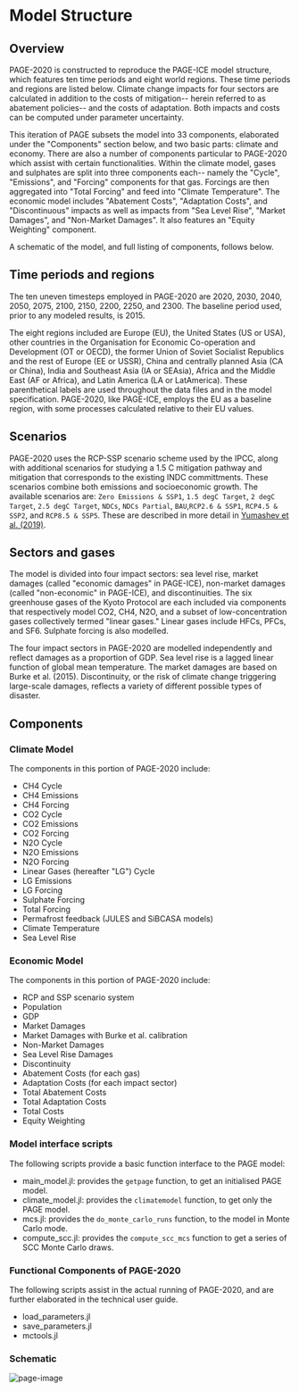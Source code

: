 # Model Structure

## Overview

PAGE-2020 is constructed to reproduce the PAGE-ICE model structure, which features ten time periods and eight world regions. These time periods and regions are listed below. Climate change impacts for four sectors are calculated in addition to the costs of mitigation-- herein referred to as abatement policies-- and the costs of adaptation. Both impacts and costs can be computed under parameter uncertainty.

This iteration of PAGE subsets the model into 33 components, elaborated under the "Components" section below, and two basic parts: climate and economy. There are also a number of components particular to PAGE-2020 which assist with certain functionalities. Within the climate model, gases and sulphates are split into three components each-- namely the "Cycle", "Emissions", and "Forcing" components for that gas. Forcings are then aggregated into "Total Forcing" and feed into "Climate Temperature". The economic model includes "Abatement Costs", "Adaptation Costs", and "Discontinuous" impacts as well as impacts from "Sea Level Rise", "Market Damages", and "Non-Market Damages". It also features an "Equity Weighting" component.

A schematic of the model, and full listing of components, follows below.

## Time periods and regions

The ten uneven timesteps employed in PAGE-2020 are 2020, 2030, 2040, 2050, 2075, 2100, 2150, 2200, 2250, and 2300. The baseline period used, prior to any modeled results, is 2015.

The eight regions included are Europe (EU), the United States (US or USA), other countries in the Organisation for Economic Co-operation and Development (OT or OECD), the former Union of Soviet Socialist Republics and the rest of Europe (EE or USSR), China and centrally planned Asia (CA or China), India and Southeast Asia (IA or SEAsia), Africa and the Middle East (AF or Africa), and Latin America (LA or LatAmerica).  These parenthetical labels are used throughout the data files and in the model specification.  PAGE-2020, like PAGE-ICE, employs the EU as a baseline region, with some processes calculated relative to their EU values.

## Scenarios

PAGE-2020 uses the RCP-SSP scenario scheme used by the IPCC, along with additional scenarios for studying a 1.5 C mitigation pathway and mitigation that corresponds to the existing INDC committments. These scenarios combine both emissions and socioeconomic growth. The available scenarios are: `Zero Emissions & SSP1`, `1.5 degC Target`, `2 degC Target`, `2.5 degC Target`, `NDCs`, `NDCs Partial`, `BAU`,`RCP2.6 & SSP1`, `RCP4.5 & SSP2`, and `RCP8.5 & SSP5`. These are described in more detail in [Yumashev et al. (2019)](https://www.nature.com/articles/s41467-019-09863-x#Sec14).

## Sectors and gases

The model is divided into four impact sectors: sea level rise, market damages (called "economic damages" in PAGE-ICE), non-market damages (called "non-economic" in PAGE-ICE), and discontinuities. The six greenhouse gases of the Kyoto Protocol are each included via components that respectively model CO2, CH4, N2O, and a subset of low-concentration gases collectively termed "linear gases." Linear gases include HFCs, PFCs, and SF6. Sulphate forcing is also modelled.

The four impact sectors in PAGE-2020 are modelled independently and reflect damages as a proportion of GDP. Sea level rise is a lagged linear function of global mean temperature. The market damages are  based on Burke et al. (2015). Discontinuity, or the risk of climate change triggering large-scale damages, reflects a variety of different possible types of disaster.

## Components

### Climate Model

The components in this portion of PAGE-2020 include:
- CH4 Cycle
- CH4 Emissions
- CH4 Forcing
- CO2 Cycle
- CO2 Emissions
- CO2 Forcing
- N2O Cycle
- N2O Emissions
- N2O Forcing
- Linear Gases (hereafter "LG") Cycle
- LG Emissions
- LG Forcing
- Sulphate Forcing
- Total Forcing
- Permafrost feedback (JULES and SiBCASA models)
- Climate Temperature
- Sea Level Rise

### Economic Model

The components in this portion of PAGE-2020 include:
- RCP and SSP scenario system
- Population
- GDP
- Market Damages
- Market Damages with Burke et al. calibration
- Non-Market Damages
- Sea Level Rise Damages
- Discontinuity
- Abatement Costs (for each gas)
- Adaptation Costs (for each impact sector)
- Total Abatement Costs
- Total Adaptation Costs
- Total Costs
- Equity Weighting

### Model interface scripts

The following scripts provide a basic function interface to the PAGE model:
- main_model.jl: provides the `getpage` function, to get an
  initialised PAGE model.
- climate_model.jl: provides the `climatemodel` function, to get only the
  PAGE model.
- mcs.jl: provides the `do_monte_carlo_runs` function, to the model in
  Monte Carlo mode.
- compute_scc.jl: provides the `compute_scc_mcs` function to get a
  series of SCC Monte Carlo draws.

### Functional Components of PAGE-2020

The following scripts assist in the actual running of PAGE-2020, and are further elaborated in the technical user guide.

- load_parameters.jl
- save_parameters.jl
- mctools.jl

### Schematic

![page-image](assets/PAGE-image.jpg)
